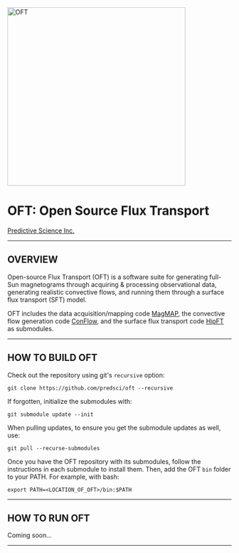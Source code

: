 <img width=400 src="https://github.com/predsci/OFT/assets/4073260/cc737381-833b-4b7b-b07a-b8e48c92cfdc" alt="OFT" />  
  
# OFT: Open Source Flux Transport  

[Predictive Science Inc.](https://www.predsci.com)  
 
--------------------------------  
  
## OVERVIEW  
Open-source Flux Transport (OFT) is a software suite for generating full-Sun magnetograms through acquiring & processing observational data, generating realistic convective flows, and running them through a surface flux transport (SFT) model.  

OFT includes the data acquisition/mapping code [MagMAP](https;//github.com/predsci/magmap), the convective flow generation code [ConFlow](https;//github.com/predsci/conflow), and the surface flux transport code [HipFT](https;//github.com/predsci/hipft) as submodules.
  
--------------------------------  
  

## HOW TO BUILD OFT  

Check out the repository using git's `recursive` option:  

```
git clone https://github.com/predsci/oft --recursive
```
If forgotten, initialize the submodules with:  
```
git submodule update --init
```
When pulling updates, to ensure you get the submodule updates as well, use:  
```
git pull --recurse-submodules
```
  
Once you have the OFT repository with its submodules, follow the instructions in each submodule to install them.  Then, add the OFT `bin` folder to your PATH.  For example, with bash:  
```
export PATH=<LOCATION_OF_OFT>/bin:$PATH
```
  
--------------------------------  
  

## HOW TO RUN OFT  
  
Coming soon...
  
--------------------------------  

